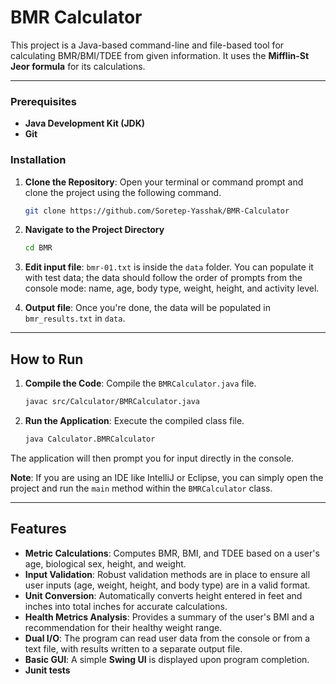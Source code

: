# BMR Calculator

This project is a Java-based command-line and file-based tool for calculating BMR/BMI/TDEE from given information. It uses the **Mifflin-St Jeor formula** for its calculations.

-----
### Prerequisites

  * **Java Development Kit (JDK)**
  * **Git**

### Installation

1.  **Clone the Repository**: Open your terminal or command prompt and clone the project using the following command.

    ```bash
    git clone https://github.com/Soretep-Yasshak/BMR-Calculator
    ```

2.  **Navigate to the Project Directory**

    ```bash
    cd BMR
    ```

3.  **Edit input file**: `bmr-01.txt` is inside the `data` folder. You can populate it with test data; the data should follow the order of prompts from the console mode: name, age, body type, weight, height, and activity level.

4.  **Output file**: Once you're done, the data will be populated in `bmr_results.txt` in `data`.
-----

## How to Run

1.  **Compile the Code**: Compile the `BMRCalculator.java` file.

    ```bash
    javac src/Calculator/BMRCalculator.java
    ```

2.  **Run the Application**: Execute the compiled class file.

    ```bash
    java Calculator.BMRCalculator
    ```

The application will then prompt you for input directly in the console.

**Note**: If you are using an IDE like IntelliJ or Eclipse, you can simply open the project and run the `main` method within the `BMRCalculator` class.

-----

## Features

  * **Metric Calculations**: Computes BMR, BMI, and TDEE based on a user's age, biological sex, height, and weight.
  * **Input Validation**: Robust validation methods are in place to ensure all user inputs (age, weight, height, and body type) are in a valid format.
  * **Unit Conversion**: Automatically converts height entered in feet and inches into total inches for accurate calculations.
  * **Health Metrics Analysis**: Provides a summary of the user's BMI and a recommendation for their healthy weight range.
  * **Dual I/O**: The program can read user data from the console or from a text file, with results written to a separate output file.
  * **Basic GUI**: A simple **Swing UI** is displayed upon program completion.
  * **Junit tests**

